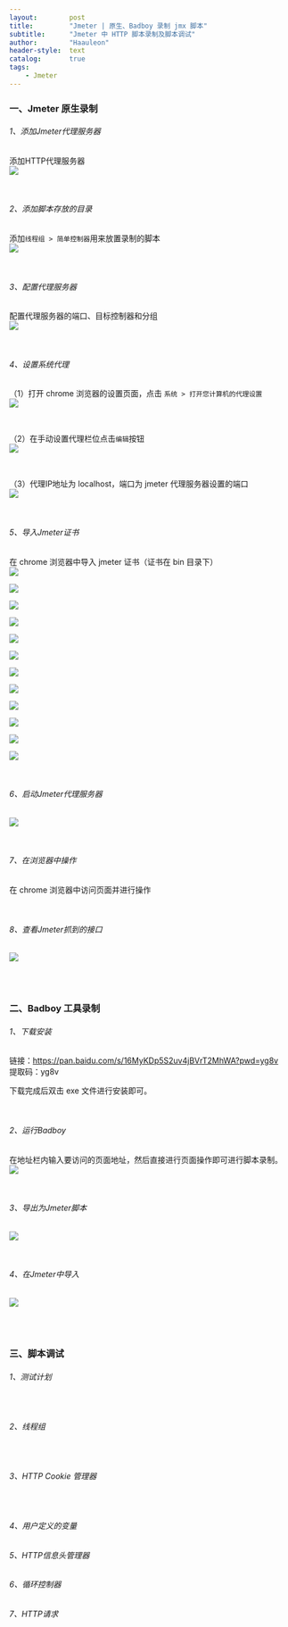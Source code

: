 ```yaml
---
layout:        post
title:         "Jmeter | 原生、Badboy 录制 jmx 脚本"
subtitle:      "Jmeter 中 HTTP 脚本录制及脚本调试"
author:        "Haauleon"
header-style:  text
catalog:       true
tags:
    - Jmeter
---
```



### 一、Jmeter 原生录制
###### 1、添加Jmeter代理服务器
添加HTTP代理服务器        
![](\img\in-post\post-jmeter\2022-09-13-jmeter-badboy-1.jpg)       

<br>

###### 2、添加脚本存放的目录   
添加`线程组 > 简单控制器`用来放置录制的脚本         
![](\img\in-post\post-jmeter\2022-09-13-jmeter-badboy-2.jpg)     

<br>

###### 3、配置代理服务器
配置代理服务器的端口、目标控制器和分组     
![](\img\in-post\post-jmeter\2022-09-13-jmeter-badboy-3.jpg)     

<br>

###### 4、设置系统代理    
（1）打开 chrome 浏览器的设置页面，点击 `系统 > 打开您计算机的代理设置`          
![](\img\in-post\post-jmeter\2022-09-13-jmeter-badboy-4.jpg)     

<br>

（2）在手动设置代理栏位点击`编辑`按钮        
![](\img\in-post\post-jmeter\2022-09-13-jmeter-badboy-5.jpg)     

<br>

（3）代理IP地址为 localhost，端口为 jmeter 代理服务器设置的端口           
![](\img\in-post\post-jmeter\2022-09-13-jmeter-badboy-6.jpg)      

<br>

###### 5、导入Jmeter证书     
在 chrome 浏览器中导入 jmeter 证书（证书在 bin 目录下）        
![](\img\in-post\post-jmeter\2022-09-13-jmeter-badboy-7.jpg)     

![](\img\in-post\post-jmeter\2022-09-13-jmeter-badboy-8.jpg)    

![](\img\in-post\post-jmeter\2022-09-13-jmeter-badboy-9.jpg)         

![](\img\in-post\post-jmeter\2022-09-13-jmeter-badboy-10.jpg)     

![](\img\in-post\post-jmeter\2022-09-13-jmeter-badboy-11.jpg)      

![](\img\in-post\post-jmeter\2022-09-13-jmeter-badboy-12.jpg)      

![](\img\in-post\post-jmeter\2022-09-13-jmeter-badboy-13.jpg)      

![](\img\in-post\post-jmeter\2022-09-13-jmeter-badboy-14.jpg)      

![](\img\in-post\post-jmeter\2022-09-13-jmeter-badboy-15.jpg)      

![](\img\in-post\post-jmeter\2022-09-13-jmeter-badboy-16.jpg)      

![](\img\in-post\post-jmeter\2022-09-13-jmeter-badboy-17.jpg)     

![](\img\in-post\post-jmeter\2022-09-13-jmeter-badboy-18.jpg)           

<br>

###### 6、启动Jmeter代理服务器        
![](\img\in-post\post-jmeter\2022-09-13-jmeter-badboy-19.jpg)       

<br>

###### 7、在浏览器中操作   
在 chrome 浏览器中访问页面并进行操作         

<br>

###### 8、查看Jmeter抓到的接口    
![](\img\in-post\post-jmeter\2022-09-13-jmeter-badboy-20.jpg) 

<br>
<br>


### 二、Badboy 工具录制
###### 1、下载安装
链接：https://pan.baidu.com/s/16MyKDp5S2uv4jBVrT2MhWA?pwd=yg8v       
提取码：yg8v     

下载完成后双击 exe 文件进行安装即可。    

<br>

###### 2、运行Badboy
在地址栏内输入要访问的页面地址，然后直接进行页面操作即可进行脚本录制。      
![](\img\in-post\post-jmeter\2022-09-13-jmeter-badboy-21.jpg) 

<br>

###### 3、导出为Jmeter脚本
![](\img\in-post\post-jmeter\2022-09-13-jmeter-badboy-22.jpg)

<br>

###### 4、在Jmeter中导入
![](\img\in-post\post-jmeter\2022-09-13-jmeter-badboy-23.jpg)   

<br>
<br>


### 三、脚本调试
###### 1、测试计划

<br>

###### 2、线程组

<br>

###### 3、HTTP Cookie 管理器

<br>

###### 4、用户定义的变量


###### 5、HTTP信息头管理器

###### 6、循环控制器

###### 7、HTTP请求   
